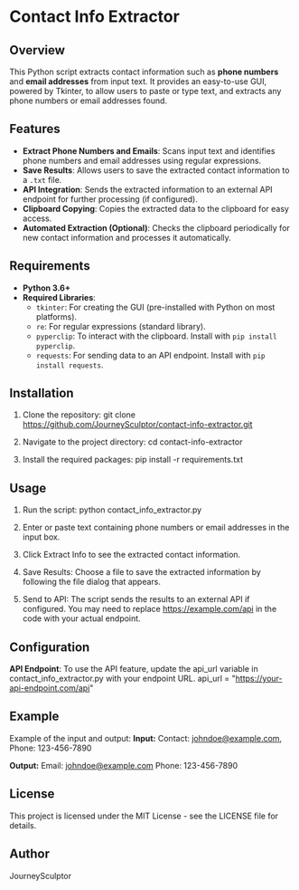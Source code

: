 # Contact Info Extractor

## Overview
This Python script extracts contact information such as **phone numbers** and **email addresses** from input text. It provides an easy-to-use GUI, powered by Tkinter, to allow users to paste or type text, and extracts any phone numbers or email addresses found.

## Features
- **Extract Phone Numbers and Emails**: Scans input text and identifies phone numbers and email addresses using regular expressions.
- **Save Results**: Allows users to save the extracted contact information to a `.txt` file.
- **API Integration**: Sends the extracted information to an external API endpoint for further processing (if configured).
- **Clipboard Copying**: Copies the extracted data to the clipboard for easy access.
- **Automated Extraction (Optional)**: Checks the clipboard periodically for new contact information and processes it automatically.

## Requirements
- **Python 3.6+**
- **Required Libraries**:
  - `tkinter`: For creating the GUI (pre-installed with Python on most platforms).
  - `re`: For regular expressions (standard library).
  - `pyperclip`: To interact with the clipboard. Install with `pip install pyperclip`.
  - `requests`: For sending data to an API endpoint. Install with `pip install requests`.

## Installation
1. Clone the repository:
   git clone https://github.com/JourneySculptor/contact-info-extractor.git

2. Navigate to the project directory:
   cd contact-info-extractor
   
3. Install the required packages:
   pip install -r requirements.txt

## Usage
1. Run the script:
   python contact_info_extractor.py

2. Enter or paste text containing phone numbers or email addresses in the input box.

3. Click Extract Info to see the extracted contact information.

4. Save Results: Choose a file to save the extracted information by following the file dialog that appears.

5. Send to API: The script sends the results to an external API if configured. You may need to replace https://example.com/api in the code with your actual endpoint.

## Configuration
**API Endpoint**: To use the API feature, update the api_url variable in contact_info_extractor.py with your endpoint URL.
api_url = "https://your-api-endpoint.com/api"

## Example
Example of the input and output:
**Input:**
  Contact: johndoe@example.com, Phone: 123-456-7890
  
**Output:**
  Email: johndoe@example.com
  Phone: 123-456-7890

## License
This project is licensed under the MIT License - see the LICENSE file for details.

## Author
JourneySculptor 
